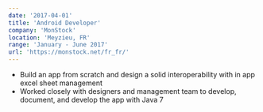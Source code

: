 ```yaml
---
date: '2017-04-01'
title: 'Android Developer'
company: 'MonStock'
location: 'Meyzieu, FR'
range: 'January - June 2017'
url: 'https://monstock.net/fr_fr/'
---
```


- Build an app from scratch and design a solid interoperability with in app excel sheet management 
- Worked closely with designers and management team to develop, document, and develop the app with Java 7
